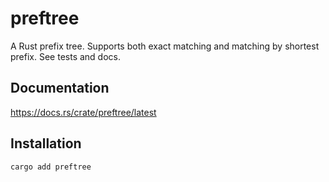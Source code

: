 # preftree

A Rust prefix tree. Supports both exact matching and matching by shortest prefix. See tests and docs.

## Documentation

https://docs.rs/crate/preftree/latest

## Installation

`cargo add preftree`
